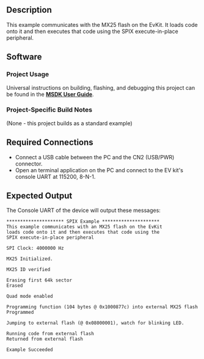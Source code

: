 ## Description

This example communicates with the MX25 flash on the EvKit. It loads code onto it and then executes that code using the SPIX execute-in-place peripheral.


## Software

### Project Usage

Universal instructions on building, flashing, and debugging this project can be found in the **[MSDK User Guide](https://analog-devices-msdk.github.io/msdk/USERGUIDE/)**.

### Project-Specific Build Notes

(None - this project builds as a standard example)

## Required Connections

-   Connect a USB cable between the PC and the CN2 (USB/PWR) connector.
-   Open an terminal application on the PC and connect to the EV kit's console UART at 115200, 8-N-1.

## Expected Output

The Console UART of the device will output these messages:

```
********************* SPIX Example *********************
This example communicates with an MX25 flash on the EvKit
loads code onto it and then executes that code using the
SPIX execute-in-place peripheral

SPI Clock: 4000000 Hz

MX25 Initialized.

MX25 ID verified

Erasing first 64k sector
Erased

Quad mode enabled

Programming function (104 bytes @ 0x1000877c) into external MX25 flash
Programmed

Jumping to external flash (@ 0x08000001), watch for blinking LED.

Running code from external flash
Returned from external flash

Example Succeeded

```

